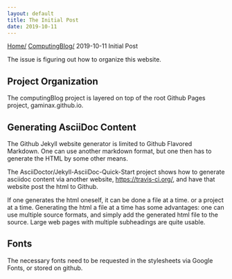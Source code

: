 ```yaml
---
layout: default
title: The Initial Post
date: 2019-10-11
---
```



[Home/](../index.html)
[ComputingBlog/](index.html)
2019-10-11 Initial Post

The issue is figuring out how to organize this website.


## Project Organization
The computingBlog project is layered on top of the root Github Pages project, gaminax.github.io.

## Generating AsciiDoc Content
The Github Jekyll website generator is limited to Github Flavored Markdown.
One can use another markdown format, but one then has to generate the HTML by some other means.

The AsciiDoctor/Jekyll-AsciiDoc-Quick-Start project shows how to generate asciidoc content via another website, https://travis-ci.org/, and have that website post the html to Github.

If one generates the html oneself, it can be done a file at a time. or a project at a time.
Generating the html a file at a time has some advantages: one can use multiple source formats, and simply add the generated html file to the source. Large web pages with multiple subheadings are quite usable.

## Fonts
The necessary fonts need to be requested in the stylesheets via Google Fonts, or stored on github.
